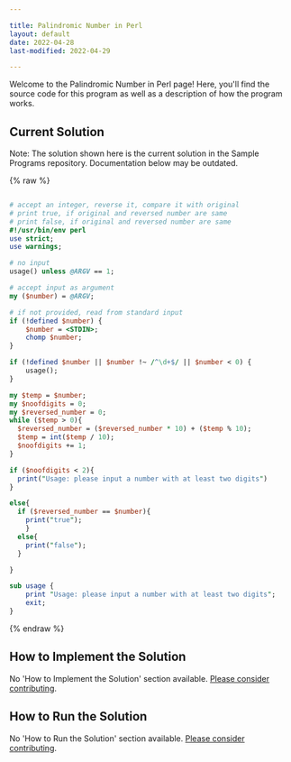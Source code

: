 ```yaml
---

title: Palindromic Number in Perl
layout: default
date: 2022-04-28
last-modified: 2022-04-29

---
```


Welcome to the Palindromic Number in Perl page! Here, you'll find the source code for this program as well as a description of how the program works.

## Current Solution

Note: The solution shown here is the current solution in the Sample Programs repository. Documentation below may be outdated.

{% raw %}

```Perl

# accept an integer, reverse it, compare it with original
# print true, if original and reversed number are same
# print false, if original and reversed number are same
#!/usr/bin/env perl
use strict;
use warnings;

# no input
usage() unless @ARGV == 1;

# accept input as argument
my ($number) = @ARGV;

# if not provided, read from standard input
if (!defined $number) {
	$number = <STDIN>;
	chomp $number;
}

if (!defined $number || $number !~ /^\d+$/ || $number < 0) {
	usage();
}

my $temp = $number;
my $noofdigits = 0;
my $reversed_number = 0;
while ($temp > 0){
  $reversed_number = ($reversed_number * 10) + ($temp % 10);
  $temp = int($temp / 10);
  $noofdigits += 1;
}

if ($noofdigits < 2){
  print("Usage: please input a number with at least two digits")
}

else{
  if ($reversed_number == $number){
    print("true");
    }
  else{
    print("false");
  }

}

sub usage {
	print "Usage: please input a number with at least two digits";
	exit;
}

```

{% endraw %}

## How to Implement the Solution

No 'How to Implement the Solution' section available. [Please consider contributing](https://github.com/TheRenegadeCoder/sample-programs-website).

## How to Run the Solution

No 'How to Run the Solution' section available. [Please consider contributing](https://github.com/TheRenegadeCoder/sample-programs-website).